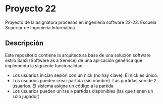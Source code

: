 # Proyecto 22
Proyecto de la asignatura procesos en ingeniería software 22-23.
Escuela Superior de Ingeniería Informática

## Descripción
Este repositorio contiene la arquitectura base de una solución software estilo SaaS (Software as a Service) de una aplicación genérica que implementa la siguiente funcionalidad:

- Los usuarios inician sesión con un nick (no hay clave). El nick es único.
- Los usuarios pueden crear partida (sin nombre). Las partidas son de 2 usuarios. El sistema asigna un código a la partida
- Los usuarios pueden unirse a partidas disponibles (las que tienen un sólo jugador)



